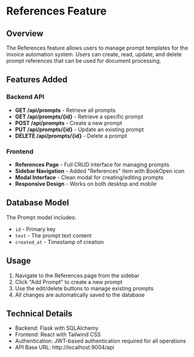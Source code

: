 # References Feature

## Overview
The References feature allows users to manage prompt templates for the invoice automation system. Users can create, read, update, and delete prompt references that can be used for document processing.

## Features Added

### Backend API
- **GET /api/prompts** - Retrieve all prompts
- **GET /api/prompts/{id}** - Retrieve a specific prompt
- **POST /api/prompts** - Create a new prompt
- **PUT /api/prompts/{id}** - Update an existing prompt
- **DELETE /api/prompts/{id}** - Delete a prompt

### Frontend
- **References Page** - Full CRUD interface for managing prompts
- **Sidebar Navigation** - Added "References" item with BookOpen icon
- **Modal Interface** - Clean modal for creating/editing prompts
- **Responsive Design** - Works on both desktop and mobile

## Database Model
The Prompt model includes:
- `id` - Primary key
- `text` - The prompt text content
- `created_at` - Timestamp of creation

## Usage
1. Navigate to the References page from the sidebar
2. Click "Add Prompt" to create a new prompt
3. Use the edit/delete buttons to manage existing prompts
4. All changes are automatically saved to the database

## Technical Details
- Backend: Flask with SQLAlchemy
- Frontend: React with Tailwind CSS
- Authentication: JWT-based authentication required for all operations
- API Base URL: http://localhost:9004/api
